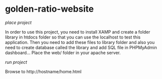 # golden-ratio-website
*place project*

In order to use this project, you need to install XAMP and create a folder library in htdocs folder so that you can use the localhost to test this application. Then you need to add these files to library folder and also you need to create database called the library and add SQL file in PHPMyAdmin dashboard... Place the web/ folder in your apache server.

*run project*

Browse to http://hostname/home.html
 
